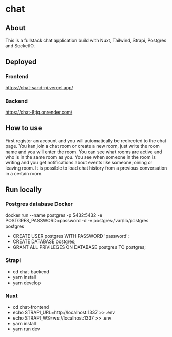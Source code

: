 # chat

## About
This is a fullstack chat application build with Nuxt, Tailwind, Strapi, Postgres and SocketIO.

## Deployed

### Frontend
https://chat-sand-pi.vercel.app/
### Backend
https://chat-8tjg.onrender.com/

## How to use
First register an account and you will automatically be redirected to the chat page. You kan join a chat room or create a new room, just write the room name and you will enter the room. You can see what rooms are active and who is in the same room as you. You see when someone in the room is writing and you get notifications about events like someone joining or leaving room. It is possible to load chat history from a previous conversation in a certain room.

## Run locally
### Postgres database Docker
 docker run --name postgres -p 5432:5432 -e POSTGRES_PASSWORD=password -d -v postgres:/var/lib/postgres postgres

- CREATE USER postgres WITH PASSWORD 'password';
- CREATE DATABASE postgres;
- GRANT ALL PRIVILEGES ON DATABASE postgres TO postgres;

### Strapi
- cd chat-backend
- yarn install
- yarn develop

### Nuxt
- cd chat-frontend
- echo STRAPI_URL=http://localhost:1337 >> .env
- echo STRAPI_WS=ws://localhost:1337 >> .env
- yarn install
- yarn run dev
